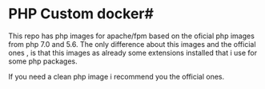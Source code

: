 # PHP Custom docker#

This repo has php images for apache/fpm based on the oficial php images from php 7.0 and 5.6.
The only difference about this images and the official ones , is that this images as already some extensions installed that i use for some php packages.

If you need a clean php image i recommend you the official ones.

